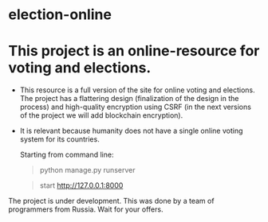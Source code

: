 # election-online
This project is an online-resource for voting and elections. 
============================================================

 + This resource is a full version of the site for online voting and elections. The project has a flattering design (finalization of the design in the process) and high-quality encryption using CSRF (in the next versions of the project we will add blockchain encryption).
 
 + It is relevant because humanity does not have a single online voting system for its countries.
  
 
   Starting from command line:
   > python manage.py runserver
   
   > start http://127.0.0.1:8000
  
  
  
  The project is under development. This was done by a team of programmers from Russia. Wait for your offers.

